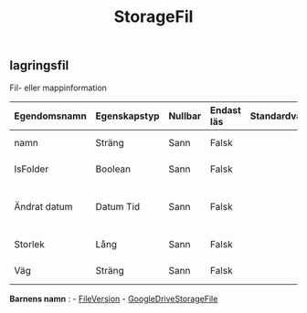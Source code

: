 ﻿---
title: StorageFil
second_title: Aspose.Cells Cloud Documen
type: docs
url: /sv/specification/model/storagefile/
description: "Aspose.Cells Molnmodellspecifikation: StorageFile. Hantera enkelt Excel och andra kalkylarksdokument med funktioner som att öppna, generera, redigera, dela, slå samman, jämföra och konvertera"
kwords: Excel, Office, Kalkylblad, Cloud REST API, StorageFile
weight: 50
---
## **lagringsfil**

 Fil- eller mappinformation

| Egendomsnamn| Egenskapstyp| Nullbar| Endast läs| Standardvärde| Beskrivning|
|:- |:- |:- |:- |:- |:- |
| namn| Sträng| Sann| Falsk|| Fil- eller mappnamn.|
| IsFolder| Boolean| Sann| Falsk|| Sant om det är en mapp.|
|Ändrat datum| Datum Tid| Sann| Falsk|| Fil eller mapp senast ändrad DateTime.|
| Storlek| Lång| Sann| Falsk|| Fil- eller mappstorlek.|
| Väg| Sträng| Sann| Falsk|| Sökväg till fil eller mapp.|

**Barnens namn** : 
	-  [FileVersion](fileversion) 
	-  [GoogleDriveStorageFile](googledrivestoragefile) 
